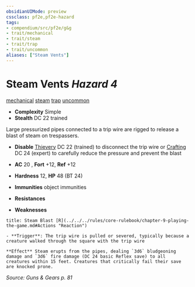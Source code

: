 ```yaml
---
obsidianUIMode: preview
cssclass: pf2e,pf2e-hazard
tags:
- compendium/src/pf2e/g&g
- trait/mechanical
- trait/steam
- trait/trap
- trait/uncommon
aliases: ["Steam Vents"]
---
```

# Steam Vents *Hazard 4*  
[mechanical](../../../Rules/traits/mechanical.md)  [steam](../../../Rules/traits/steam-g-g.md)  [trap](../../../Rules/traits/trap.md)  [uncommon](../../../Rules/traits/uncommon.md)  

- **Complexity** Simple
- **Stealth** DC 22 trained  

Large pressurized pipes connected to a trip wire are rigged to release a blast of steam on trespassers.

- **Disable** [Thievery](../../skills.md#Thievery) DC 22 (trained) to disconnect the trip wire or [Crafting](../../skills.md#Crafting) DC 24 (expert) to carefully reduce the pressure and prevent the blast  

- **AC** 20 , **Fort** +12, **Ref** +12
- **Hardness** 12, **HP** 48 (BT 24)
- **Immunities** object immunities
- **Resistances** 
- **Weaknesses** 
     
```ad-embed-ability
title: Steam Blast [R](../../../rules/core-rulebook/chapter-9-playing-the-game.md#Actions "Reaction")

- **Trigger**: The trip wire is pulled or severed, typically because a creature walked through the square with the trip wire

**Effect** Steam erupts from the pipes, dealing `3d6` bludgeoning damage and `3d6` fire damage (DC 24 basic Reflex save) to all creatures within 15 feet. Creatures that critically fail their save are knocked prone.
```

*Source: Guns & Gears p. 81*
